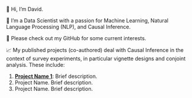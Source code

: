 👋 Hi, I’m David.

💼 I’m a Data Scientist with a passion for Machine Learning, Natural Language Processing (NLP), and Causal Inference.

🚀 Please check out my GitHub for some current interests. 

📈 My published projects (co-authored) deal with Causal Inference in the context of survey experiments, in particular vignette designs and conjoint analysis. These include: 

  1. [**Project Name 1**](https://link-to-your-project1.com): Brief description.
  2. Project Name. Brief description.
  3. Project Name. Brief description.

<!---
- 👋 Hi, I’m @davidhilpert
- 👀 I’m interested in ...
- 🌱 I’m currently learning ...
- 💞️ I’m looking to collaborate on ...
- 📫 How to reach me ...
- 😄 Pronouns: ...
- ⚡ Fun fact: ...

🌱 I’m currently learning [specific technology or language].
💼 I’m a [your profession or role] with a passion for [your interests or specialties].
🔧 I love working on projects related to [mention specific topics or projects].
📫 Feel free to reach out: [your email or preferred contact method].
🚀 Check out my latest projects below!

davidhilpert/davidhilpert is a ✨ special ✨ repository because its `README.md` (this file) appears on your GitHub profile.
You can click the Preview link to take a look at your changes.
--->
